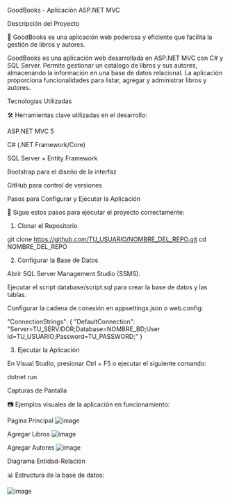GoodBooks - Aplicación ASP.NET MVC

Descripción del Proyecto

🚀 GoodBooks es una aplicación web poderosa y eficiente que facilita la gestión de libros y autores.

GoodBooks es una aplicación web desarrollada en ASP.NET MVC con C# y SQL Server. Permite gestionar un catálogo de libros y sus autores, almacenando la información en una base de datos relacional. La aplicación proporciona funcionalidades para listar, agregar y administrar libros y autores.

Tecnologías Utilizadas

🛠️ Herramientas clave utilizadas en el desarrollo:

ASP.NET MVC 5

C# (.NET Framework/Core)

SQL Server + Entity Framework

Bootstrap para el diseño de la interfaz

GitHub para control de versiones

Pasos para Configurar y Ejecutar la Aplicación

📌 Sigue estos pasos para ejecutar el proyecto correctamente:

1. Clonar el Repositorio

git clone https://github.com/TU_USUARIO/NOMBRE_DEL_REPO.git
cd NOMBRE_DEL_REPO

2. Configurar la Base de Datos

Abrir SQL Server Management Studio (SSMS).

Ejecutar el script database/script.sql para crear la base de datos y las tablas.

Configurar la cadena de conexión en appsettings.json o web.config:

"ConnectionStrings": {
    "DefaultConnection": "Server=TU_SERVIDOR;Database=NOMBRE_BD;User Id=TU_USUARIO;Password=TU_PASSWORD;"
}

3. Ejecutar la Aplicación

En Visual Studio, presionar Ctrl + F5 o ejecutar el siguiente comando:

dotnet run

Capturas de Pantalla

📷 Ejemplos visuales de la aplicación en funcionamiento:

Página Principal
![image](https://github.com/user-attachments/assets/660bce8c-84fa-440e-b3d5-e6b20f2110f5)

Agregar Libros
![image](https://github.com/user-attachments/assets/c70edd14-5fdd-4b68-b778-491f6b935036)

Agregar Autores
![image](https://github.com/user-attachments/assets/89e21d6e-581b-44f5-9b9c-d4224e863393)

Diagrama Entidad-Relación

📊 Estructura de la base de datos:


![image](https://github.com/user-attachments/assets/1c9ca4f8-eae0-4c73-8068-0a96c7d6ad5f)





